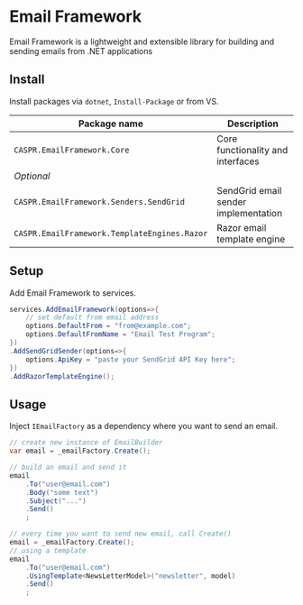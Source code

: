 # Email Framework

Email Framework is a lightweight and extensible library for building and sending emails from .NET applications

## Install

Install packages via `dotnet`, `Install-Package` or from VS.

Package name                              | Description                      
------------------------------------------|-----------------------------
`CASPR.EmailFramework.Core`                 | Core functionality and interfaces
*Optional* |
`CASPR.EmailFramework.Senders.SendGrid`     | SendGrid email sender implementation
`CASPR.EmailFramework.TemplateEngines.Razor` | Razor email template engine

## Setup

Add Email Framework to services.

```csharp
services.AddEmailFramework(options=>{
    // set default from email address
    options.DefaultFrom = "from@example.com";
    options.DefaultFromName = "Email Test Program";
})
.AddSendGridSender(options=>{
    options.ApiKey = "paste your SendGrid API Key here";
})
.AddRazorTemplateEngine();
```

## Usage

Inject `IEmailFactory` as a dependency where you want to send an email.

```csharp
// create new instance of EmailBuilder
var email = _emailFactory.Create();

// build an email and send it
email
    .To("user@email.com")
    .Body("some text")
    .Subject("...")
    .Send()
    ;

// every time you want to send new email, call Create()
email = _emailFactory.Create();
// using a template
email
    .To("user@email.com")
    .UsingTemplate<NewsLetterModel>("newsletter", model)
    .Send()
    ;
```
